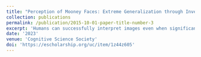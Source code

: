 ```yaml
---
title: "Perception of Mooney Faces: Extreme Generalization through Inverse Rendering?"
collection: publications
permalink: /publication/2015-10-01-paper-title-number-3
excerpt: 'Humans can successfully interpret images even when significant image transformations have distorted them. Such images aid in differentiating existing computational models for perception because models which predict similar results for typical stimuli may diverge when confronted with atypical stimuli. We propose an explanation of people’s ability to perceive a specific class of degraded stimuli that require extreme generalization capabilities: Mooney, or two-tone images of faces. We provide a parametric and controllable method to generate Mooney faces and hypothesize that the human visual system generalizes under extreme cases because it reverses the naturalistic image generation process. We show that Mooney faces are approximated under extreme illumination conditions; a computer graphics perspective of the Mooney formation process suggests inverse graphics as a model for perceptual generalization. With a number of demonstrations, we argue that Mooney faces are important to understand the role of generative models and inverse graphics in human visual processing.'
date: '2023'
venue: 'Cognitive Science Society'
doi: 'https://escholarship.org/uc/item/1z44z605'
---
```

